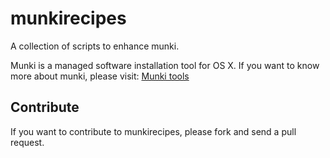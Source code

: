 munkirecipes
============

A collection of scripts to enhance munki.

Munki is a managed software installation tool for OS X. If you want to know more about munki, please visit: [Munki tools](https://code.google.com/p/munki/)

Contribute
----------

If you want to contribute to munkirecipes, please fork and send a pull request.
